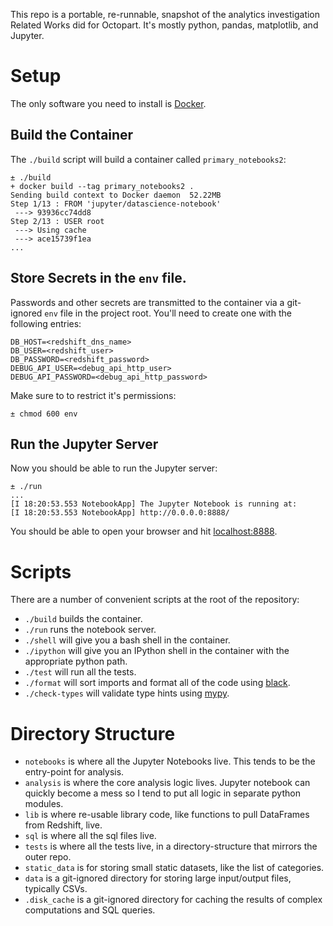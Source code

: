 This repo is a portable, re-runnable, snapshot of the analytics investigation Related Works did for Octopart. It's mostly python, pandas, matplotlib, and Jupyter.

# Setup
The only software you need to install is [Docker](https://www.docker.com/).

## Build the Container
The `./build` script will build a container called `primary_notebooks2`:
```
± ./build
+ docker build --tag primary_notebooks2 .
Sending build context to Docker daemon  52.22MB
Step 1/13 : FROM 'jupyter/datascience-notebook'
 ---> 93936cc74dd8
Step 2/13 : USER root
 ---> Using cache
 ---> ace15739f1ea
...
```

## Store Secrets in the `env` file.
Passwords and other secrets are transmitted to the container via a git-ignored  `env` file in the project root. You'll need to create one with the following entries:
```
DB_HOST=<redshift_dns_name>
DB_USER=<redshift_user>
DB_PASSWORD=<redshift_password>
DEBUG_API_USER=<debug_api_http_user>
DEBUG_API_PASSWORD=<debug_api_http_password>
```
Make sure to to restrict it's permissions:
```
± chmod 600 env
```


## Run the Jupyter Server
Now you should be able to run the Jupyter server:
```
± ./run
...
[I 18:20:53.553 NotebookApp] The Jupyter Notebook is running at:
[I 18:20:53.553 NotebookApp] http://0.0.0.0:8888/
```
You should be able to open your browser and hit [localhost:8888](http://localhost:8888/tree?).


# Scripts

There are a number of convenient scripts at the root of the repository:

* `./build` builds the container.
* `./run` runs the notebook server.
* `./shell` will give you a bash shell in the container.
* `./ipython` will give you an IPython shell in the container with the appropriate python path.
* `./test` will run all the tests.
* `./format` will sort imports and format all of the code using [black](https://github.com/ambv/black).
* `./check-types` will validate type hints using [mypy](http://mypy-lang.org/).


# Directory Structure

* `notebooks` is where all the Jupyter Notebooks live. This tends to be the entry-point for analysis.
* `analysis` is where the core analysis logic lives. Jupyter notebook can quickly become a mess so I tend to put all logic in separate python modules.
* `lib` is where re-usable library code, like functions to pull DataFrames from Redshift, live.
* `sql` is where all the sql files live.
* `tests` is where all the tests live, in a directory-structure that mirrors the outer repo.
* `static_data` is for storing small static datasets, like the list of categories.
* `data` is a git-ignored directory for storing large input/output files, typically CSVs.
* `.disk_cache` is a git-ignored directory for caching the results of complex computations and SQL queries.

